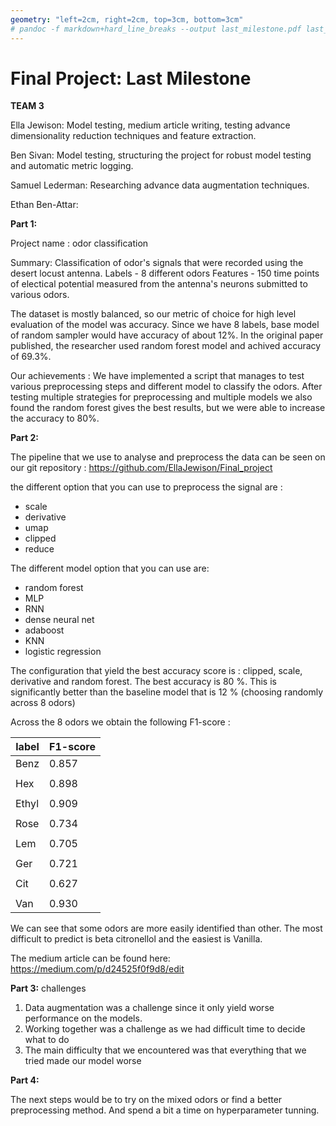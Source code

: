 ```yaml
---
geometry: "left=2cm, right=2cm, top=3cm, bottom=3cm"
# pandoc -f markdown+hard_line_breaks --output last_milestone.pdf last_milestone.md
---
```


# Final Project: Last Milestone

**TEAM 3**

Ella Jewison:
Model testing, medium article writing, testing advance dimensionality reduction techniques and feature extraction.

Ben Sivan:
Model testing, structuring the project for robust model testing and automatic metric logging.

Samuel Lederman:
Researching advance data augmentation techniques.

Ethan Ben-Attar:


**Part 1:**

Project name : odor classification 

Summary:
Classification of odor's signals that were recorded using the desert locust antenna.
Labels - 8 different odors
Features - 150 time points of electical potential measured from the antenna's neurons submitted to various odors.

The dataset is mostly balanced, so our metric of choice for high level evaluation of the model was accuracy. Since we have 8 labels, base model of random sampler would have accuracy of about 12%. In the original paper published, the researcher used random forest model and achived accuracy of 69.3%. 

Our achievements :
We have implemented a script that manages to test various preprocessing steps and different model to classify the odors. After testing multiple strategies for preprocessing and multiple models we also found the random forest gives the best results, but we were able to increase the accuracy to 80%.


**Part 2:**

The pipeline that we use to analyse and preprocess the data can be seen on our git repository : 
https://github.com/EllaJewison/Final_project


the different option that you can use to preprocess the signal are :
- scale
- derivative 
- umap
- clipped
- reduce

The different model option that you can use are: 
- random forest
- MLP
- RNN
- dense neural net
- adaboost
- KNN
- logistic regression

The configuration that yield the best accuracy score is : clipped, scale, derivative and random forest. The best accuracy is 80 %. This is significantly better than the baseline model that is 12 % (choosing randomly across 8 odors)

Across the 8 odors we obtain the following F1-score :

| label | F1-score |
|-------|----------|
| Benz  |    0.857 |
|       |          |
| Hex   |    0.898 |
|       |          |
| Ethyl |    0.909 |
|       |          |
| Rose  |    0.734 |
|       |          |
| Lem   |    0.705 |
|       |          |
| Ger   |    0.721 |
|       |          |
| Cit   |    0.627 |
|       |          |
| Van   |    0.930 |



We can see that some odors are more easily identified than other. The most difficult to predict is beta citronellol and the easiest is Vanilla.

The medium article can be found here: https://medium.com/p/d24525f0f9d8/edit


**Part 3:** challenges

1) Data augmentation was a challenge since it only yield worse performance on the models.
2) Working together was a challenge as we had difficult time to decide what to do
3) The main difficulty that we encountered was that everything that we tried made our model worse 


**Part 4:**

The next steps would be to try on the mixed odors or find a better preprocessing method.
And spend a bit a time on hyperparameter tunning.

